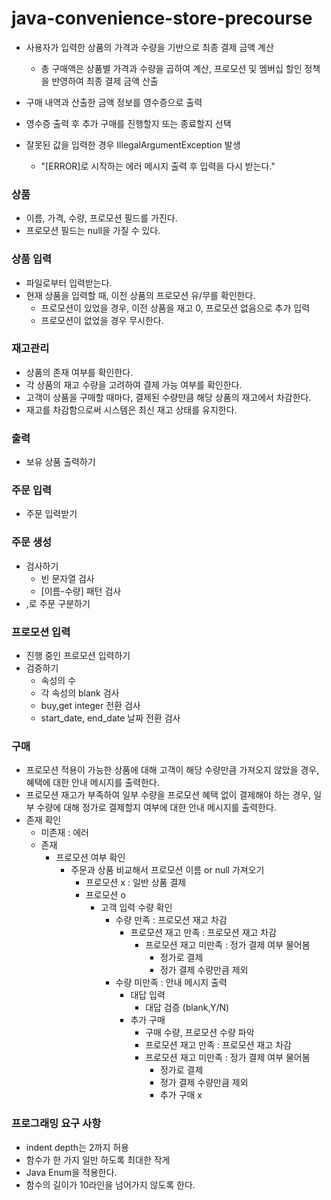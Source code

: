 # java-convenience-store-precourse

- 사용자가 입력한 상품의 가격과 수량을 기반으로 최종 결제 금액 계산
  - 총 구매액은 상품별 가격과 수량을 곱하여 계산, 프로모션 및 멤버십 할인 정책을 반영하여 최종 결제 금액 산출

- 구매 내역과 산출한 금액 정보를 영수증으로 출력

- 영수증 출력 후 추가 구매를 진행할지 또는 종료할지 선택

- 잘못된 값을 입력한 경우 IllegalArgumentException 발생
  - "[ERROR]로 시작하는 에러 메시지 출력 후 입력을 다시 받는다."

### 상품
- 이름, 가격, 수량, 프로모션 필드를 가진다.
- 프로모션 필드는 null을 가질 수 있다.

### 상품 입력
- 파일로부터 입력받는다.
- 현재 상품을 입력할 때, 이전 상품의 프로모션 유/무를 확인한다.
  - 프로모션이 있었을 경우, 이전 상품을 재고 0, 프로모션 없음으로 추가 입력
  - 프로모션이 없었을 경우 무시한다.

### 재고관리
- 상품의 존재 여부를 확인한다.
- 각 상품의 재고 수량을 고려하여 결제 가능 여부를 확인한다.
- 고객이 상품을 구매할 때마다, 결제된 수량만큼 해당 상품의 재고에서 차감한다.
- 재고를 차감함으로써 시스템은 최신 재고 상태를 유지한다.

### 출력
- 보유 상품 출력하기

### 주문 입력
- 주문 입력받기

### 주문 생성
- 검사하기
  - 빈 문자열 검사
  - [이름-수량] 패턴 검사
- ,로 주문 구분하기

### 프로모션 입력
- 진행 중인 프로모션 입력하기
- 검증하기
  - 속성의 수
  - 각 속성의 blank 검사
  - buy,get integer 전환 검사
  - start_date, end_date 날짜 전환 검사

### 구매
- 프로모션 적용이 가능한 상품에 대해 고객이 해당 수량만큼 가져오지 않았을 경우, 
혜택에 대한 안내 메시지를 출력한다.
- 프로모션 재고가 부족하여 일부 수량을 프로모션 혜택 없이 결제해야 하는 경우, 
일부 수량에 대해 정가로 결제할지 여부에 대한 안내 메시지를 출력한다.
- 존재 확인
  - 미존재 : 에러
  - 존재
    - 프로모션 여부 확인
      - 주문과 상품 비교해서 프로모션 이름 or null 가져오기 
        - 프로모션 x : 일반 상품 결제
        - 프로모션 o 
          - 고객 입력 수량 확인
            - 수량 만족 : 프로모션 재고 차감
              - 프로모션 재고 만족 : 프로모션 재고 차감
                - 프로모션 재고 미만족 : 정가 결제 여부 물어봄
                  - 정가로 결제
                  - 정가 결제 수량만큼 제외
            - 수량 미만족 : 안내 메시지 출력
              - 대답 입력
                - 대답 검증 (blank,Y/N)
              - 추가 구매
                - 구매 수량, 프로모션 수량 파악
                - 프로모션 재고 만족 : 프로모션 재고 차감
                - 프로모션 재고 미만족 : 정가 결제 여부 물어봄
                  - 정가로 결제
                  - 정가 결제 수량만큼 제외
                  - 추가 구매 x

### 프로그래밍 요구 사항
- indent depth는 2까지 허용
- 함수가 한 가지 일만 하도록 최대한 작게
- Java Enum을 적용한다.
- 함수의 길이가 10라인을 넘어가지 않도록 한다.
